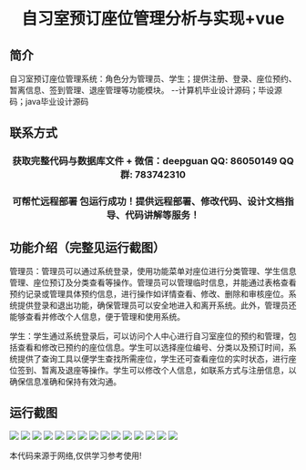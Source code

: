 <p><h1 align="center">自习室预订座位管理分析与实现+vue</h1></p>

## 简介
自习室预订座位管理系统：角色分为管理员、学生；提供注册、登录、座位预约、暂离信息、签到管理、退座管理等功能模块。    --计算机毕业设计源码；毕设源码；java毕业设计源码


## 联系方式
<p><h3 align="center">获取完整代码与数据库文件 + 微信：deepguan QQ: 86050149 QQ群: 783742310</h3></p>
<p><h3 align="center">可帮忙远程部署 包运行成功！提供远程部署、修改代码、设计文档指导、代码讲解等服务！</h3></p>

## 功能介绍（完整见运行截图）
管理员：管理员可以通过系统登录，使用功能菜单对座位进行分类管理、学生信息管理、座位预订及分类查看等操作。管理员可以管理临时信息，并能通过表格查看预约记录或管理具体预约信息，进行操作如详情查看、修改、删除和审核座位。系统提供登录和退出功能，确保管理员可以安全地进入和离开系统。此外，管理员还能够查看并修改个人信息，便于管理和使用系统。

学生：学生通过系统登录后，可以访问个人中心进行自习室座位的预约和管理，包括查看和修改已预约的座位信息。学生可以选择座位编号、分类以及预订时间，系统提供了查询工具以便学生查找所需座位，学生还可查看座位的实时状态，进行座位签到、暂离及退座等操作。学生可以修改个人信息，如联系方式与注册信息，以确保信息准确和保持有效沟通。


## 运行截图
![](img/001.jpg)
![](img/002.jpg)
![](img/003.jpg)
![](img/004.jpg)
![](img/005.jpg)
![](img/006.jpg)
![](img/007.jpg)
![](img/008.jpg)
![](img/009.jpg)
![](img/010.jpg)
![](img/011.jpg)
![](img/012.jpg)
![](img/013.jpg)
![](img/014.jpg)
![](img/015.jpg)

<p>本代码来源于网络,仅供学习参考使用!</p>
